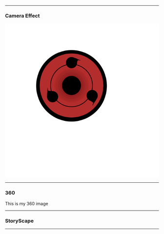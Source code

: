 ***

### Camera Effect

![filter](untitled.png?raw=true "Optional Title")

***

### 360

This is my 360 image
<script src="//360.vizor.io/scripts/embed.js" data-vizorurl="https://360.vizor.io/embed/v/6jok" ></script>

***

### StoryScape

<script src="/scripts/embed.js" data-vizorurl="https://patches.vizor.io/embed/shizerlord/worldofnothing" ></script>

***
